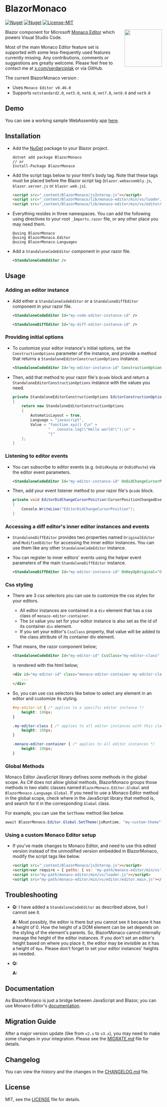 # BlazorMonaco

[![Nuget](https://img.shields.io/nuget/v/BlazorMonaco)](https://www.nuget.org/packages/BlazorMonaco)
[![Nuget](https://img.shields.io/nuget/dt/BlazorMonaco)](https://www.nuget.org/packages/BlazorMonaco)
[![License-MIT](https://img.shields.io/badge/license-MIT-informational)](https://github.com/serdarciplak/BlazorMonaco/blob/master/LICENSE)

<a href="#">
    <img src="https://raw.githubusercontent.com/serdarciplak/BlazorMonaco/master/BlazorMonaco/icon.png" align="right" height="120" style="padding-left:20px;" />
</a>

Blazor component for Microsoft [Monaco Editor](https://github.com/Microsoft/monaco-editor) which powers Visual Studio Code.

Most of the main Monaco Editor feature set is supported with some less-frequently used features currently missing. Any contributions, comments or suggestions are greatly welcome. Please feel free to contact me at [x.com/serdarciplak](https://x.com/serdarciplak) or via GitHub.

The current BlazorMonaco version :
- Uses `Monaco Editor v0.46.0`
- Supports `netstandard2.0`, `net5.0`, `net6.0`, `net7.0`, `net8.0` and `net9.0`

## Demo

You can see a working sample WebAssembly app [here](https://serdarciplak.github.io/BlazorMonaco/).

## Installation

- Add the [NuGet](https://www.nuget.org/packages/BlazorMonaco/) package to your Blazor project.

    ```
    dotnet add package BlazorMonaco
    // or
    Install-Package BlazorMonaco
    ```

- Add the script tags below to your html's body tag. Note that these tags must be placed before the Blazor script tag (`blazor.webassembly.js`, `blazor.server.js` or `blazor.web.js`).

    ```html
    <script src="_content/BlazorMonaco/jsInterop.js"></script>
    <script src="_content/BlazorMonaco/lib/monaco-editor/min/vs/loader.js"></script>
    <script src="_content/BlazorMonaco/lib/monaco-editor/min/vs/editor/editor.main.js"></script>
    ```

- Everything resides in three namespaces. You can add the following using directives to your root `_Imports.razor` file, or any other place you may need them.

    ```
    @using BlazorMonaco
    @using BlazorMonaco.Editor
    @using BlazorMonaco.Languages
    ```

- Add a `StandaloneCodeEditor` component in your razor file.

    ```xml
    <StandaloneCodeEditor />
    ```

## Usage

### Adding an editor instance

- Add either a `StandaloneCodeEditor` or a `StandaloneDiffEditor` component in your razor file.

    ```xml
    <StandaloneCodeEditor Id="my-code-editor-instance-id" />
    ```

    ```xml
    <StandaloneDiffEditor Id="my-diff-editor-instance-id" />
    ```

### Providing initial options

- To customize your editor instance's initial options, set the `ConstructionOptions` parameter of the instance, and provide a method that returns a `StandaloneEditorConstructionOptions` instance.

    ```xml
    <StandaloneCodeEditor Id="my-editor-instance-id" ConstructionOptions="EditorConstructionOptions" />
    ```

- Then, add that method to your razor file's `@code` block and return a `StandaloneEditorConstructionOptions` instance with the values you need.

    ```csharp
    private StandaloneEditorConstructionOptions EditorConstructionOptions(StandaloneCodeEditor editor)
    {
        return new StandaloneEditorConstructionOptions
        {
            AutomaticLayout = true,
            Language = "javascript",
            Value = "function xyz() {\n" +
                    "   console.log(\"Hello world!\");\n" +
                    "}"
        };
    }
    ```

### Listening to editor events

- You can subscribe to editor events (e.g. `OnDidKeyUp` or `OnDidPaste`) via the editor event parameters.

    ```xml
    <StandaloneCodeEditor Id="my-editor-instance-id" OnDidChangeCursorPosition="EditorDidChangeCursorPosition" />
    ```

- Then, add your event listener method to your razor file's `@code` block.

    ```csharp
    private void EditorDidChangeCursorPosition(CursorPositionChangedEvent eventArgs)
    {
        Console.WriteLine("EditorDidChangeCursorPosition");
    }
    ```

### Accessing a diff editor's inner editor instances and events

- `StandaloneDiffEditor` provides two properties named `OriginalEditor` and `ModifiedEditor` for accessing the inner editor instances. You can use them like any other `StandaloneCodeEditor` instance.

- You can register to inner editors' events using the helper event parameters of the main `StandaloneDiffEditor` instance.

    ```xml
    <StandaloneDiffEditor Id="my-editor-instance-id" OnKeyUpOriginal="OnKeyUpOriginal" OnKeyUpModified="OnKeyUpModified" />
    ```

### Css styling

- There are 3 css selectors you can use to customize the css styles for your editors.
    - All editor instances are contained in a `div` element that has a css class of `monaco-editor-container`.
    - The `Id` value you set for your editor instance is also set as the id of its container `div` element.
    - If you set your editor's `CssClass` property, that value will be added to the class attribute of its container div element.

- That means, the razor component below;

    ```xml
    <StandaloneCodeEditor Id="my-editor-id" CssClass="my-editor-class" />
    ```

    is rendered with the html below;

    ```html
    <div id="my-editor-id" class="monaco-editor-container my-editor-class">
        ...
    </div>
    ```

- So, you can use css selectors like below to select any element in an editor and customize its styling.

    ```css
    #my-editor-id { /* applies to a specific editor instance */
        height: 100px;
    }

    .my-editor-class { /* applies to all editor instances with this class */
        height: 100px;
    }

    .monaco-editor-container { /* applies to all editor instances */
        height: 100px;
    }
    ```

### Global Methods

Monaco Editor JavaScript library defines some methods in the global scope. As C# does not allow global methods, BlazorMonaco groups those methods in two static classes named `BlazorMonaco.Editor.Global` and `BlazorMonaco.Language.Global`. If you need to use a Monaco Editor method in the global scope, check where in the JavaScript library that method is, and search for it in the corresponding `Global` class.

For example, you can use the `SetTheme` method like below.

```csharp
await BlazorMonaco.Editor.Global.SetTheme(jsRuntime, "my-custom-theme");
```

### Using a custom Monaco Editor setup

- If you've made changes to Monaco Editor, and need to use this edited version instead of the unmodified version embedded in BlazorMonaco, modify the script tags like below.

    ```html
    <script src="_content/BlazorMonaco/jsInterop.js"></script>
    <script>var require = { paths: { vs: 'my-path/monaco-editor/min/vs' } };</script>
    <script src="my-path/monaco-editor/min/vs/loader.js"></script>
    <script src="my-path/monaco-editor/min/vs/editor/editor.main.js"></script>
    ```

## Troubleshooting

- **Q:** I have added a `StandaloneCodeEditor` as described above, but I cannot see it.

  **A:** Most possibly, the editor is there but you cannot see it because it has a height of 0. How the height of a DOM element can be set depends on the styling of the element's parents. So, BlazorMonaco cannot internally manage the height of the editor instances. If you don't set an editor's height based on where you place it, the editor may be invisible as it has a height of `0px`. Please don't forget to set your editor instances' heights as needed.

- **Q:**

  **A:**

## Documentation

As BlazorMonaco is just a bridge between JavaScript and Blazor, you can use Monaco Editor's [documentation](https://microsoft.github.io/monaco-editor/docs.html).

## Migration Guide

After a major version update (like from `v2.x` to `v3.x`), you may need to make some changes in your integration. Please see the [MIGRATE.md](https://github.com/serdarciplak/BlazorMonaco/blob/master/MIGRATE) file for details.

## Changelog

You can view the history and the changes in the [CHANGELOG.md](https://github.com/serdarciplak/BlazorMonaco/blob/master/CHANGELOG) file.

## License

MIT, see the [LICENSE](https://github.com/serdarciplak/BlazorMonaco/blob/master/LICENSE) file for details.
